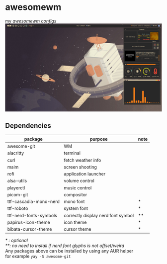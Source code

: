 # awesomewm
my _awesomewm configs_
![free](screenshot/2024-05-12_00-24-27.png)

## Dependencies
|package               |purpose                           |note|
|----------------------|----------------------------------|----|
|awesome-git           |WM                                |    |
|alacritty             |terminal                          |    |
|curl                  |fetch weather info                |    |
|maim                  |screen shooting                   |    |
|rofi                  |application launcher              |    |
|alsa-utils            |volume control                    |    |
|playerctl             |music control                     |    |
|picom-git             |compositor                        |    |
|ttf-cascadia-mono-nerd|mono font                         |*   |
|ttf-roboto            |system font                       |*   |
|ttf-nerd-fonts-symbols|correctly display nerd font symbol|**  |
|papirus-icon-theme    |icon theme                        |*   |
|bibata-cursor-theme   |cursor theme                      |*   |

_* : optional_  
_**: no need to install if nerd font glyphs is not offset/weird_  
Any packages above can be installed by using any AUR helper  
for example `yay -S awesome-git`
